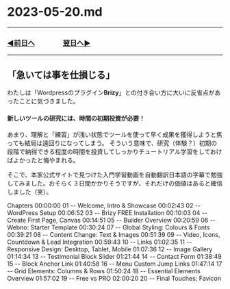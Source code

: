 # 2023-05-20.md
---
### [◀️前日へ](https://github.com/yuasys/chatty-journal/blob/main/2023/05/2023-05-19.md)&emsp;&emsp;&emsp;&emsp;[翌日へ▶️](https://github.com/yuasys/chatty-journal/blob/main/2023/05/2023-05-21.md)
---

## 「急いては事を仕損じる」
わたしは「Wordpressのプラグイン<b>Brizy</b>」との付き合い方に大いに反省点があったことに気づきました。

#### 新しいツールの研究には、時間の初期投資が必要！

あまり、理解と「練習」が浅い状態でツールを使って早く成果を獲得しようと焦っても結局は遠回りになってしまう。
そういう意味で、研究（体験？）初期の段階で納得できる程度の時間を投資してしっかりチュートリアル学習をしておけばよかったと悔やまれる。

そこで、本家公式サイトで見つけた入門学習動画を自動翻訳日本語の字幕で勉強してみました。おそらく３日間かかりそうですが、それだけの価値はあると確信しました（笑）。

Chapters
00:00:00    01 -- Welcome, Intro & Showcase
00:02:43    02 -- WordPress Setup
00:06:52    03 -- Brizy FREE Installation
00:10:03    04 -- Create First Page, Canvas
00:14:51    05 -- Builder Overview
00:20:59    06 -- Webno: Starter Template
00:30:24    07 -- Global Styling: Colours & Fonts
00:39:21    08 -- Content Change: Text & Images
00:51:39    09 -- Video, Icons, Countdown & Lead Integration
00:59:43    10 -- Links
01:02:35    11 -- Responsive Design: Desktop, Tablet, Mobile
01:07:36    12 -- Image Gallery
01:14:34    13 -- Testimonial Block Slider
01:21:44    14 -- Contact Form
01:38:49    15 -- Block Anchor Link
01:40:58    16 -- Menu Custom Jump Links
01:47:14    17 -- Grid Elements: Columns & Rows
01:50:24    18 -- Essential Elements Overview
01:57:02    19 -- Free vs PRO
02:00:20    20 -- Final Touches; Favicon

